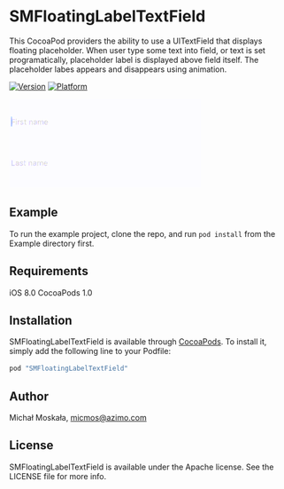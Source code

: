 # SMFloatingLabelTextField

This CocoaPod providers the ability to use a UITextField that displays floating placeholder. When user type some text into field, or text is set programatically, placeholder label is displayed above field itself. The placeholder labes appears and disappears using animation.

[![Version](https://img.shields.io/cocoapods/v/SMFloatingLabelTextField.svg?style=flat)](http://cocoapods.org/pods/SMFloatingLabelTextField)
[![Platform](https://img.shields.io/cocoapods/p/SMFloatingLabelTextField.svg?style=flat)](http://cocoapods.org/pods/SMFloatingLabelTextField)

![Example](https://raw.githubusercontent.com/AzimoLabs/SMFloatingLabelTextField/master/art/floating_label.gif)

## Example

To run the example project, clone the repo, and run `pod install` from the Example directory first.

## Requirements

iOS 8.0
CocoaPods 1.0

## Installation

SMFloatingLabelTextField is available through [CocoaPods](http://cocoapods.org). To install
it, simply add the following line to your Podfile:

```ruby
pod "SMFloatingLabelTextField"
```

## Author

Michał Moskała, micmos@azimo.com

## License

SMFloatingLabelTextField is available under the Apache license. See the LICENSE file for more info.
